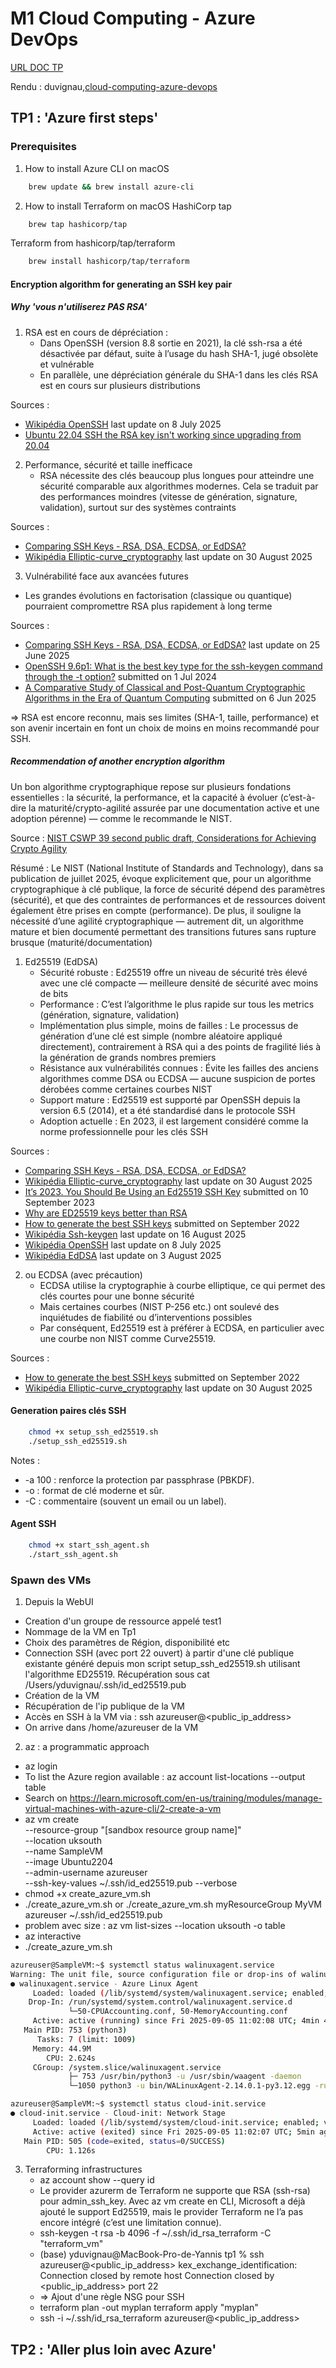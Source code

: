 # M1 Cloud Computing - Azure DevOps
[URL DOC TP](https://m1cloud.hita.wtf/)

Rendu : duvignau,[cloud-computing-azure-devops](https://github.com/yannisduvignau/cloud-computing-azure-devops)

## TP1 : 'Azure first steps'
### Prerequisites
1. How to install Azure CLI on macOS
```bash
    brew update && brew install azure-cli
```

2. How to install Terraform on macOS
HashiCorp tap
```bash
    brew tap hashicorp/tap
```
Terraform from hashicorp/tap/terraform
```bash
    brew install hashicorp/tap/terraform
```

#### Encryption algorithm for generating an SSH key pair
##### Why 'vous n'utiliserez PAS RSA'
1. RSA est en cours de dépréciation :
    - Dans OpenSSH (version 8.8 sortie en 2021), la clé ssh-rsa a été désactivée par défaut, suite à l’usage du hash SHA-1, jugé obsolète et vulnérable 
    - En parallèle, une dépréciation générale du SHA-1 dans les clés RSA est en cours sur plusieurs distributions

Sources :
 - [Wikipédia OpenSSH](https://en.wikipedia.org/wiki/OpenSSH) last update on 8 July 2025
 - [Ubuntu 22.04 SSH the RSA key isn't working since upgrading from 20.04](https://askubuntu.com/questions/1409105/ubuntu-22-04-ssh-the-rsa-key-isnt-working-since-upgrading-from-20-04)

2. Performance, sécurité et taille inefficace
    - RSA nécessite des clés beaucoup plus longues pour atteindre une sécurité comparable aux algorithmes modernes. Cela se traduit par des performances moindres (vitesse de génération, signature, validation), surtout sur des systèmes contraints

Sources :
 - [Comparing SSH Keys - RSA, DSA, ECDSA, or EdDSA?](https://goteleport.com/blog/comparing-ssh-keys/)
 - [Wikipédia Elliptic-curve_cryptography](https://en.wikipedia.org/wiki/Elliptic-curve_cryptography) last update on 30 August 2025

3. Vulnérabilité face aux avancées futures
 - Les grandes évolutions en factorisation (classique ou quantique) pourraient compromettre RSA plus rapidement à long terme

Sources :
 - [Comparing SSH Keys - RSA, DSA, ECDSA, or EdDSA?](https://www.strongdm.com/blog/comparing-ssh-keys) last update on 25 June 2025
 - [OpenSSH 9.6p1: What is the best key type for the ssh-keygen command through the -t option?](https://itsfoss.community/t/openssh-9-6p1-what-is-the-best-key-type-for-the-ssh-keygen-command-through-the-t-option/12276) submitted on 1 Jul 2024
 - [A Comparative Study of Classical and Post-Quantum Cryptographic Algorithms in the Era of Quantum Computing](https://arxiv.org/abs/2508.00832) submitted on 6 Jun 2025

=> RSA est encore reconnu, mais ses limites (SHA-1, taille, performance) et son avenir incertain en font un choix de moins en moins recommandé pour SSH.

##### Recommendation of another encryption algorithm
Un bon algorithme cryptographique repose sur plusieurs fondations essentielles : la sécurité, la performance, et la capacité à évoluer (c’est-à-dire la maturité/crypto-agilité assurée par une documentation active et une adoption pérenne) — comme le recommande le NIST. 

Source : [NIST CSWP 39 second public draft, Considerations for Achieving Crypto Agility](https://nvlpubs.nist.gov/nistpubs/CSWP/NIST.CSWP.39.2pd.pdf)

Résumé  : Le NIST (National Institute of Standards and Technology), dans sa publication de juillet 2025, évoque explicitement que, pour un algorithme cryptographique à clé publique, la force de sécurité dépend des paramètres (sécurité), et que des contraintes de performances et de ressources doivent également être prises en compte (performance). De plus, il souligne la nécessité d’une agilité cryptographique — autrement dit, un algorithme mature et bien documenté permettant des transitions futures sans rupture brusque (maturité/documentation)

1. Ed25519 (EdDSA)
    - Sécurité robuste : Ed25519 offre un niveau de sécurité très élevé avec une clé compacte — meilleure densité de sécurité avec moins de bits
    - Performance : C’est l’algorithme le plus rapide sur tous les metrics (génération, signature, validation)
    - Implémentation plus simple, moins de failles : Le processus de génération d’une clé est simple (nombre aléatoire appliqué directement), contrairement à RSA qui a des points de fragilité liés à la génération de grands nombres premiers
    - Résistance aux vulnérabilités connues : Évite les failles des anciens algorithmes comme DSA ou ECDSA — aucune suspicion de portes dérobées comme certaines courbes NIST
    - Support mature : Ed25519 est supporté par OpenSSH depuis la version 6.5 (2014), et a été standardisé dans le protocole SSH
    - Adoption actuelle : En 2023, il est largement considéré comme la norme professionnelle pour les clés SSH

Sources :
 - [Comparing SSH Keys - RSA, DSA, ECDSA, or EdDSA?](https://goteleport.com/blog/comparing-ssh-keys/)
 - [Wikipédia Elliptic-curve_cryptography](https://en.wikipedia.org/wiki/Elliptic-curve_cryptography) last update on 30 August 2025
 - [It’s 2023. You Should Be Using an Ed25519 SSH Key](https://www.brandonchecketts.com/archives/its-2023-you-should-be-using-an-ed25519-ssh-key-and-other-current-best-practices) submitted on 10 September 2023
 - [Why are ED25519 keys better than RSA](https://news.ycombinator.com/item?id=12575358)
 - [How to generate the best SSH keys](https://www.keystash.io/guides/how-to-generate-the-best-ssh-keys.html) submitted on September 2022
 - [Wikipédia Ssh-keygen](https://en.wikipedia.org/wiki/Ssh-keygen) last update on 16 August 2025
 - [Wikipédia OpenSSH](https://en.wikipedia.org/wiki/OpenSSH) last update on 8 July 2025
 - [Wikipédia EdDSA](https://en.wikipedia.org/wiki/EdDSA) last update on 3 August 2025 

2. ou ECDSA (avec précaution)
    - ECDSA utilise la cryptographie à courbe elliptique, ce qui permet des clés courtes pour une bonne sécurité 
    - Mais certaines courbes (NIST P-256 etc.) ont soulevé des inquiétudes de fiabilité ou d’interventions possibles 
    - Par conséquent, Ed25519 est à préférer à ECDSA, en particulier avec une courbe non NIST comme Curve25519.

Sources :
 - [How to generate the best SSH keys](https://www.keystash.io/guides/how-to-generate-the-best-ssh-keys.html) submitted on September 2022
 - [Wikipédia Elliptic-curve_cryptography](https://en.wikipedia.org/wiki/Elliptic-curve_cryptography) last update on 30 August 2025

#### Generation paires clés SSH
```bash
    chmod +x setup_ssh_ed25519.sh
    ./setup_ssh_ed25519.sh
```

Notes :
 - -a 100 : renforce la protection par passphrase (PBKDF).
 - -o : format de clé moderne et sûr.
 - -C : commentaire (souvent un email ou un label).

#### Agent SSH
```bash
    chmod +x start_ssh_agent.sh
    ./start_ssh_agent.sh
```

### Spawn des VMs
1. Depuis la WebUI
 - Creation d'un groupe de ressource appelé test1
 - Nommage de la VM en Tp1
 - Choix des paramètres de Région, disponibilité etc
 - Connection SSH (avec port 22 ouvert) à partir d'une clé publique existante généré depuis mon script setup_ssh_ed25519.sh utilisant l'algorithme ED25519. Récupération sous cat /Users/yduvignau/.ssh/id_ed25519.pub
 - Création de la VM
 - Récupération de l'ip publique de la VM
 - Accès en SSH à la VM via : ssh azureuser@<public_ip_address>
 - On arrive dans /home/azureuser de la VM

2. az : a programmatic approach
 - az login
 - To list the Azure region available : az account list-locations --output table
 - Search on https://learn.microsoft.com/en-us/training/modules/manage-virtual-machines-with-azure-cli/2-create-a-vm
 - az vm create \
  --resource-group "[sandbox resource group name]" \
  --location uksouth \
  --name SampleVM \
  --image Ubuntu2204 \
  --admin-username azureuser \
  --ssh-key-values ~/.ssh/id_ed25519.pub
  --verbose 
 - chmod +x create_azure_vm.sh
 - ./create_azure_vm.sh or ./create_azure_vm.sh myResourceGroup MyVM azureuser ~/.ssh/id_ed25519.pub
 - problem avec size : az vm list-sizes --location uksouth -o table
 - az interactive
 - ./create_azure_vm.sh

```bash
azureuser@SampleVM:~$ systemctl status walinuxagent.service
Warning: The unit file, source configuration file or drop-ins of walinuxagent.service changed on disk. Run 'systemctl daemon-reload' to reload units.
● walinuxagent.service - Azure Linux Agent
     Loaded: loaded (/lib/systemd/system/walinuxagent.service; enabled; vendor preset: enabled)
    Drop-In: /run/systemd/system.control/walinuxagent.service.d
             └─50-CPUAccounting.conf, 50-MemoryAccounting.conf
     Active: active (running) since Fri 2025-09-05 11:02:08 UTC; 4min 43s ago
   Main PID: 753 (python3)
      Tasks: 7 (limit: 1009)
     Memory: 44.9M
        CPU: 2.624s
     CGroup: /system.slice/walinuxagent.service
             ├─ 753 /usr/bin/python3 -u /usr/sbin/waagent -daemon
             └─1050 python3 -u bin/WALinuxAgent-2.14.0.1-py3.12.egg -run-exthandlers
```

```bash
azureuser@SampleVM:~$ systemctl status cloud-init.service
● cloud-init.service - Cloud-init: Network Stage
     Loaded: loaded (/lib/systemd/system/cloud-init.service; enabled; vendor preset: enabled)
     Active: active (exited) since Fri 2025-09-05 11:02:07 UTC; 5min ago
   Main PID: 505 (code=exited, status=0/SUCCESS)
        CPU: 1.126s
```

3. Terraforming infrastructures
    - az account show --query id
    - Le provider azurerm de Terraform ne supporte que RSA (ssh-rsa) pour admin_ssh_key. Avec az vm create en CLI, Microsoft a déjà ajouté le support Ed25519, mais le provider Terraform ne l’a pas encore intégré (c’est une limitation connue).
    - ssh-keygen -t rsa -b 4096 -f ~/.ssh/id_rsa_terraform -C "terraform_vm"
    - (base) yduvignau@MacBook-Pro-de-Yannis tp1 % ssh azureuser@<public_ip_address>
        kex_exchange_identification: Connection closed by remote host
        Connection closed by <public_ip_address> port 22
    - => Ajout d'une règle NSG pour SSH
    - terraform plan -out myplan 
        terraform apply "myplan"
    - ssh -i ~/.ssh/id_rsa_terraform azureuser@<public_ip_address>

## TP2 : 'Aller plus loin avec Azure'